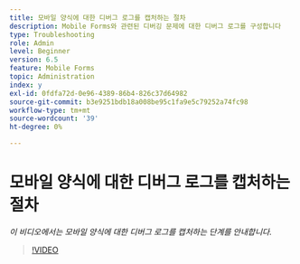```yaml
---
title: 모바일 양식에 대한 디버그 로그를 캡처하는 절차
description: Mobile Forms와 관련된 디버깅 문제에 대한 디버그 로그를 구성합니다
type: Troubleshooting
role: Admin
level: Beginner
version: 6.5
feature: Mobile Forms
topic: Administration
index: y
exl-id: 0fdfa72d-0e96-4389-86b4-826c37d64982
source-git-commit: b3e9251bdb18a008be95c1fa9e5c79252a74fc98
workflow-type: tm+mt
source-wordcount: '39'
ht-degree: 0%

---
```


# 모바일 양식에 대한 디버그 로그를 캡처하는 절차

*이 비디오에서는 모바일 양식에 대한 디버그 로그를 캡처하는 단계를 안내합니다.*

>[!VIDEO](https://video.tv.adobe.com/v/335516?quality=12&learn=on)
